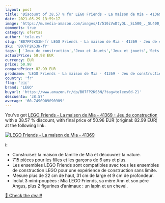 ```yaml
---
layout: post
title: 'Discount of 38.57 % for LEGO Friends - La maison de Mia - 41369 '
date: 2021-05-29 13:59:17
image: 'https://m.media-amazon.com/images/I/510iVwDtyQL._SL500_._SL400_.jpg'
comments: true
category: ofertas
author: 'tole.es'
slug: 'B07FP2KS3N-fr LEGO Friends - La maison de Mia - 41369 - Jeu de construction'
sku: 'B07FP2KS3N-fr'
tags: [ 'Jeux de construction','Jeux et Jouets','Jeux et jouets','Sets de jeux de construction','lego', ]
actualPrice: 50.98 EUR
currency: EUR
price: 50.98
comparePrice: 82.99 EUR
prodname: 'LEGO Friends - La maison de Mia - 41369 - Jeu de construction'
country: 'fr'
flag: '🇫🇷'
brand: 'LEGO'
buyurl: 'https://www.amazon.fr/dp/B07FP2KS3N/?tag=tolees0d-21'
descuento: '38.57'
average: '60.7490909090909'
---
```


You've got [LEGO Friends - La maison de Mia - 41369 - Jeu de construction](https://www.amazon.fr/dp/B07FP2KS3N/?tag=tolees0d-21) with a  38.57 % discount, with final price of 50.98 EUR (original: 82.99 EUR) at the following link:

[![LEGO Friends - La maison de Mia - 41369 ](https://m.media-amazon.com/images/I/510iVwDtyQL._SL500_._SL400_.jpg)](https://www.amazon.fr/dp/B07FP2KS3N/?tag=tolees0d-21)

ℹ️:

- Construisez la maison de famille de Mia et découvrez la nature.
- 715 pièces pour les filles et les garçons de 6 ans et plus.
- Les ensembles LEGO Friends sont compatibles avec tous les ensembles de construction LEGO pour une expérience de construction sans limite.
- Mesure plus de 22 cm de haut, 31 cm de large et 9 cm de profondeur.
- Inclut 3 mini-poupées : Mia LEGO Friends, sa mère Ann et son père Angus, plus 2 figurines d’animaux : un lapin et un cheval.

[🛒 Check the deal!!](https://www.amazon.fr/dp/B07FP2KS3N/?tag=tolees0d-21)
